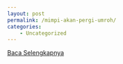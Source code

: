 ```yaml
---
layout: post
permalink: /mimpi-akan-pergi-umroh/
categories:
    - Uncategorized
---
```


[Baca Selengkapnya](/07)
